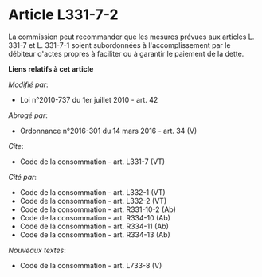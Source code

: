# Article L331-7-2

La commission peut recommander que les mesures prévues aux articles L. 331-7 et L. 331-7-1 soient subordonnées à
l'accomplissement par le débiteur d'actes propres à faciliter ou à garantir le paiement de la dette.

**Liens relatifs à cet article**

_Modifié par_:

  - Loi n°2010-737 du 1er juillet 2010 - art. 42

_Abrogé par_:

  - Ordonnance n°2016-301 du 14 mars 2016 - art. 34 (V)

_Cite_:

  - Code de la consommation - art. L331-7 (VT)

_Cité par_:

  - Code de la consommation - art. L332-1 (VT)
  - Code de la consommation - art. L332-2 (VT)
  - Code de la consommation - art. R331-10-2 (Ab)
  - Code de la consommation - art. R334-10 (Ab)
  - Code de la consommation - art. R334-11 (Ab)
  - Code de la consommation - art. R334-13 (Ab)

_Nouveaux textes_:

  - Code de la consommation - art. L733-8 (V)
